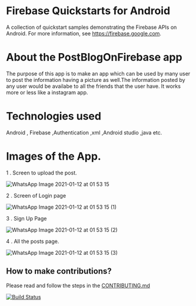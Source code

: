 # Firebase Quickstarts for Android

A collection of quickstart samples demonstrating the Firebase APIs on Android. For more information, see https://firebase.google.com.

# About the PostBlogOnFirebase app
The purpose of this app is to make an app which can be used by many user to post the information having a picture as well.The information posted by any user would be availabe to all the friends that the user have. It works more or less like a instagram app.

# Technologies used 

Android , Firebase ,Authentication ,xml ,Android studio ,java etc.

# Images of the App.
 1 . Screen to upload the post.
 
![WhatsApp Image 2021-01-12 at 01 53 15](https://user-images.githubusercontent.com/38702501/104234759-ec781200-5479-11eb-82ad-fc6869df9c0f.jpeg)

2 . Screen of Login page

![WhatsApp Image 2021-01-12 at 01 53 15 (1)](https://user-images.githubusercontent.com/38702501/104234776-f437b680-5479-11eb-98e2-eb2dcd248dc2.jpeg)

3 . Sign Up Page

![WhatsApp Image 2021-01-12 at 01 53 15 (2)](https://user-images.githubusercontent.com/38702501/104234786-f8fc6a80-5479-11eb-9dc9-351f15fd8c79.jpeg)

4  . All the posts page.

![WhatsApp Image 2021-01-12 at 01 53 15 (3)](https://user-images.githubusercontent.com/38702501/104234799-fc8ff180-5479-11eb-8e7f-fe80334d5f6e.jpeg)



## How to make contributions?
Please read and follow the steps in the [CONTRIBUTING.md](CONTRIBUTING.md)

[![Build Status](https://travis-ci.org/firebase/quickstart-android.svg?branch=master)](https://travis-ci.org/firebase/quickstart-android)
